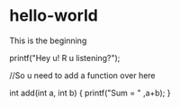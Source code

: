 # hello-world
This is the beginning

printf("Hey u! R u listening?");

//So u need to add a function over here

int add(int a, int b)
{
 printf("Sum = " ,a+b);
}
 
